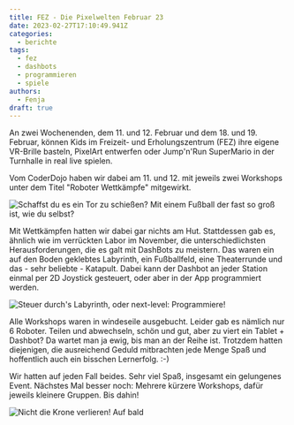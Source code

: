 ```yaml
---
title: FEZ - Die Pixelwelten Februar 23
date: 2023-02-27T17:10:49.941Z
categories:
  - berichte
tags:
  - fez
  - dashbots
  - programmieren
  - spiele
authors:
  - Fenja
draft: true
---
```

A﻿n zwei Wochenenden, dem 11. und 12. Februar und dem 18. und 19. Februar, können Kids im Freizeit- und Erholungszentrum (FEZ) ihre eigene VR-Brille basteln, PixelArt entwerfen oder Jump'n'Run SuperMario in der Turnhalle in real live spielen. 

V﻿om CoderDojo haben wir dabei am 11. und 12.  mit jeweils zwei Workshops unter dem Titel "Roboter Wettkämpfe" mitgewirkt.

![Schaffst du es ein Tor zu schießen? Mit einem Fußball der fast so groß ist, wie du selbst?](/images/cms/pixelwelten1.jpeg "image: fez pixelwelten fussball")

Mit Wettkämpfen hatten wir dabei gar nichts am Hut. Stattdessen gab es, ähnlich wie im verrückten Labor im November, die unterschiedlichsten Herausforderungen, die es galt mit DashBots zu meistern. Das waren ein auf den Boden geklebtes Labyrinth, ein Fußballfeld, eine Theaterrunde und das - sehr beliebte - Katapult. Dabei kann der Dashbot an jeder Station einmal per 2D Joystick gesteuert, oder aber in der App programmiert werden. 

![Steuer durch's Labyrinth, oder next-level: Programmiere!](/images/cms/pixelwelten2.jpeg "image: fez pixelwelten labyrinth")

A﻿lle Workshops waren in windeseile ausgebucht. Leider gab es nämlich nur 6 Roboter. Teilen und abwechseln, schön und gut, aber zu viert ein Tablet + Dashbot? Da wartet man ja ewig, bis man an der Reihe ist. Trotzdem hatten diejenigen, die ausreichend Geduld mitbrachten jede Menge Spaß und hoffentlich auch ein bisschen Lernerfolg. :-)

W﻿ir hatten auf jeden Fall beides. Sehr viel Spaß, insgesamt ein gelungenes Event. Nächstes Mal besser noch: Mehrere kürzere Workshops, dafür jeweils kleinere Gruppen. Bis dahin!

![Nicht die Krone verlieren! Auf bald](/images/cms/pixelwelten3.jpeg "image: fez pixelwelten theater")